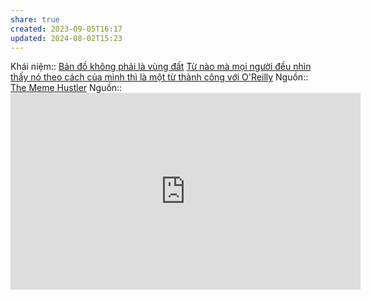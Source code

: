 ```yaml
---
share: true
created: 2023-09-05T16:17
updated: 2024-08-02T15:23
---
```

Khái niệm:: 
[Bản đồ không phải là vùng đất](../../../../Ngh%C4%A9%20v%E1%BB%81%20vi%E1%BB%87c%20ngh%C4%A9/B%E1%BA%A3n%20th%E1%BB%83%20lu%E1%BA%ADn/B%E1%BA%A3n%20%C4%91%E1%BB%93%20kh%C3%B4ng%20ph%E1%BA%A3i%20l%C3%A0%20v%C3%B9ng%20%C4%91%E1%BA%A5t.md)
[Từ nào mà mọi người đều nhìn thấy nó theo cách của mình thì là một từ thành công với O'Reilly](./T%E1%BB%AB%20n%C3%A0o%20m%C3%A0%20m%E1%BB%8Di%20ng%C6%B0%E1%BB%9Di%20%C4%91%E1%BB%81u%20nh%C3%ACn%20th%E1%BA%A5y%20n%C3%B3%20theo%20c%C3%A1ch%20c%E1%BB%A7a%20m%C3%ACnh%20th%C3%AC%20l%C3%A0%20m%E1%BB%99t%20t%E1%BB%AB%20th%C3%A0nh%20c%C3%B4ng%20v%E1%BB%9Bi%20O'Reilly.md) 
Nguồn:: [The Meme Hustler](https://thebaffler.com/salvos/the-meme-hustler)
Nguồn:: <iframe width="560" height="315" src="https://www.youtube.com/embed/ir_7NJGhvsM?si=tMXqp2fgyP7XBzbq" title="YouTube video player" frameborder="0" allow="accelerometer; autoplay; clipboard-write; encrypted-media; gyroscope; picture-in-picture; web-share" referrerpolicy="strict-origin-when-cross-origin" allowfullscreen></iframe>